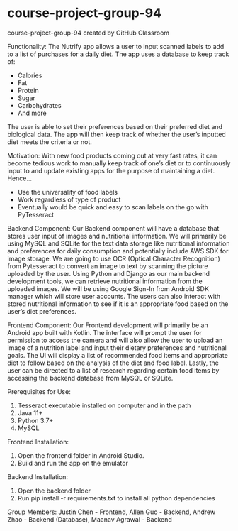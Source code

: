 # course-project-group-94
course-project-group-94 created by GitHub Classroom

Functionality:
The Nutrify app allows a user to input scanned labels to add to a list of purchases for a daily diet. The app uses a database to keep track of:
- Calories
- Fat
- Protein
- Sugar
- Carbohydrates
- And more

The user is able to set their preferences based on their preferred diet and biological data. The app will then keep track of whether the user’s inputted diet meets the criteria or not.


Motivation:
With new food products coming out at very fast rates, it can become tedious work to manually keep track of one’s diet or to continuously input to and update existing apps for the purpose of maintaining a diet.
Hence…
- Use the universality of food labels
- Work regardless of type of product
- Eventually would be quick and easy to scan labels on the go with PyTesseract


Backend Component:
Our Backend component will have a database that stores user input of images and nutritional information. 
We will primarily be using MySQL and SQLite for the text data storage like nutritional information and preferences for daily consumption and potentially include AWS SDK for image storage.
We are going to use OCR (Optical Character Recognition) from Pytesseract to convert an image to text by scanning the picture uploaded by the user.
Using Python and Django as our main backend development tools, we can retrieve nutritional information from the uploaded images.
We will be using Google Sign-In from Android SDK manager which will store user accounts.
The users can also interact with stored nutritional information to see if it is an appropriate food based on the user’s diet preferences. 

Frontend Component:
Our Frontend development will primarily be an Android app built with Kotlin.
The interface will prompt the user for permission to access the camera and will also allow the user to upload an image of a nutrition label and input their dietary preferences and nutritional goals. 
The UI will display a list of recommended food items and appropriate diet to follow based on the analysis of the diet and food label.
Lastly, the user can be directed to a list of research regarding certain food items by accessing the backend database from MySQL or SQLite.

Prerequisites for Use:
1. Tesseract executable installed on computer and in the path 
2. Java 11+
3. Python 3.7+ 
4. MySQL

Frontend Installation:
1. Open the frontend folder in Android Studio.
2. Build and run the app on the emulator 

Backend Installation:
1. Open the backend folder
2. Run pip install -r requirements.txt to install all python dependencies

Group Members:
Justin Chen - Frontend, Allen Guo - Backend, Andrew Zhao - Backend (Database), Maanav Agrawal - Backend
